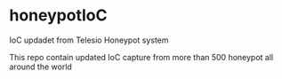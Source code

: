 # honeypotIoC
IoC updadet from Telesio Honeypot system

This repo contain updated IoC capture from more than 500 honeypot all around the world
